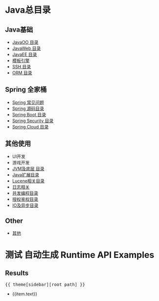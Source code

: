 # Java总目录
## Java基础
+ [JavaOO 目录](JavaOO/index.md)
+ [JavaWeb 目录](JavaWeb/index.md)
+ [JavaEE 目录](JavaEE/index.md)
+ [模板引擎](模板引擎/index.md)
+ [SSH 目录](SSH/index.md)
+ [ORM 目录](ORM/index.md)

## Spring 全家桶
+ [Spring 常见问题](Spring/Spring常见问题/index.md)
+ [Spring 源码目录](Spring/Spring源码/index.md)
+ [Spring Boot 目录](Spring/SpringBoot/index.md)
+ [Spring Security 目录](Spring/SpringSecurity/index.md)
+ [Spring Cloud 目录](Spring/SpringCloud/index.md)

## 其他使用
+ UI开发
+ 游戏开发
+ [JVM及底层 目录](深入理解JVM/JVM及底层目录.md)
+ [Java扩展目录](Java扩展/Java扩展目录.md)
+ [Lucene相关目录](Lucene及其衍生/index.md)
+ [日志相关](日志/日志相关.md)
+ [并发编程目录](Java并发编程/并发编程目录.md)
+ [授权鉴权目录](授权与鉴权/授权鉴权目录.md)
+ [IO及异步目录](异步编程/IO及异步目录.md)


## Other
+ [其他](Other.md)



# 测试 自动生成 Runtime API Examples

<script setup>
import { useData } from 'vitepress'

const { theme } = useData()
const sidebar = 'sidebar'
const root_path = '/Java/'
</script>

## Results


<pre>{{ theme[sidebar][root_path] }}</pre>

<ul>
    <li v-for = " (item, index) in theme[sidebar][root_path]">
        <a :href=item.link>{{item.text}}</a>
    </li>
</ul>
